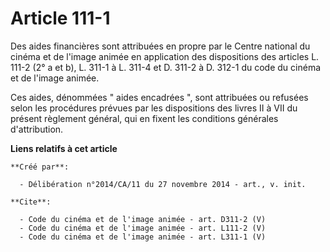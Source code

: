 # Article 111-1

Des aides financières sont attribuées en propre par le Centre national du cinéma et de l'image animée en application des
dispositions des articles L. 111-2 (2° a et b), L. 311-1 à L. 311-4 et D. 311-2 à D. 312-1 du code du cinéma et de l'image
animée. 

Ces aides, dénommées " aides encadrées ", sont attribuées ou refusées selon les procédures prévues par les dispositions des
livres II à VII du présent règlement général, qui en fixent les conditions générales d'attribution.

**Liens relatifs à cet article**

	**Créé par**:

	  - Délibération n°2014/CA/11 du 27 novembre 2014 - art., v. init.

	**Cite**:

	  - Code du cinéma et de l'image animée - art. D311-2 (V)
	  - Code du cinéma et de l'image animée - art. L111-2 (V)
	  - Code du cinéma et de l'image animée - art. L311-1 (V)
